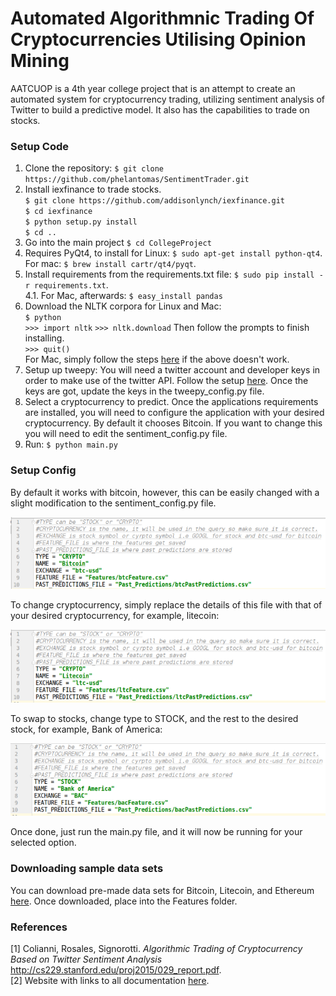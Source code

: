 
  
  
# Automated Algorithmnic Trading Of Cryptocurrencies Utilising Opinion Mining

AATCUOP is a 4th year college project that is an attempt to create an automated system for cryptocurrency trading, utilizing sentiment analysis of Twitter to build a predictive model. It also has the capabilities to trade on stocks.

### Setup Code
1. Clone the repository: `$ git clone https://github.com/phelantomas/SentimentTrader.git`
2. Install iexfinance to trade stocks.    
`$ git clone https://github.com/addisonlynch/iexfinance.git`     
`$ cd iexfinance`     
`$ python setup.py install`     
`$ cd ..`    
3. Go into the main project `$ cd CollegeProject`  
4. Requires PyQt4, to install for Linux: `$ sudo apt-get install python-qt4`.   
For mac: `$ brew install cartr/qt4/pyqt`.   
5. Install requirements from the requirements.txt file:
`$ sudo pip install -r requirements.txt`.   
	4.1. For Mac, afterwards: `$ easy_install pandas`   
6. Download the NLTK corpora for Linux and Mac:   
`$ python`   
`>>> import nltk` 
`>>> nltk.download`
Then follow the prompts to finish installing.  
`>>> quit()`  
For Mac, simply follow the steps [here](http://nlpworkgroup.postach.io/post/install-nltk-for-python-2-7-on-mac-osx) if the above doesn't work.  
7. Setup up tweepy:
You will need a twitter account and developer keys in order to make use of the twitter API. Follow the setup [here](https://developer.twitter.com/en/docs/basics/authentication/guides/access-tokens). Once the keys are got, update the keys in the tweepy_config.py file.
8. Select a cryptocurrency to predict.
Once the applications requirements are installed, you will need to configure the application with your desired cryptocurrency. By default it chooses Bitcoin. If you want to change this you will need to edit the sentiment_config.py file.
9. Run: `$ python main.py`

### Setup Config
By default it works with bitcoin, however, this can be easily changed with a slight modification to the sentiment_config.py file.

![alt text](https://github.com/phelantomas/CollegeProject/blob/master/Img/config_btc.png)

To change cryptocurrency, simply replace the details of this file with that of your desired cryptocurrency, for example, litecoin:

![alt text](https://github.com/phelantomas/CollegeProject/blob/master/Img/config_ltc.png)

To swap to stocks, change type to STOCK, and the rest to the desired stock, for example, Bank of America:

![alt text](https://github.com/phelantomas/CollegeProject/blob/master/Img/config_stock.png)

Once done, just run the main.py file, and it will now be running for your selected option.

### Downloading sample data sets
You can download pre-made data sets for Bitcoin, Litecoin, and Ethereum [here](https://drive.google.com/drive/folders/1HNm2PQ5S0rT9aoI6KvhhNoTgQoOcyU9T). Once downloaded, place into the Features folder.

### References
[1] Colianni, Rosales, Signorotti. *Algorithmic Trading of Cryptocurrency Based on Twitter Sentiment Analysis* http://cs229.stanford.edu/proj2015/029_report.pdf.  
[2] Website with links to all documentation [here](http://glasnost.itcarlow.ie/~softeng4/C00192548/index.html).
